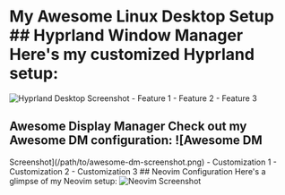 # My Awesome Linux Desktop Setup ## Hyprland Window Manager Here's my customized Hyprland setup:

![Hyprland Desktop Screenshot](/path/to/hyprland-screenshot.png) - Feature 1 - Feature 2 - Feature 3

## Awesome Display Manager Check out my Awesome DM configuration: ![Awesome DM

Screenshot](/path/to/awesome-dm-screenshot.png) - Customization 1 - Customization 2 - Customization
3 ## Neovim Configuration Here's a glimpse of my Neovim setup: ![Neovim
Screenshot](/path/to/neovim-screenshot.png)
